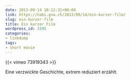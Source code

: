 ```yaml
---
date: 2013-09-14 18:12:31+00:00
link: https://habi.gna.ch/2013/09/14/ein-kurzer-film/
slug: ein-kurzer-film
title: Ein kurzer Film
wordpress_id: 3195
categories:
- linkdump
tags:
- short movie
---
```


{{< vimeo 73919343 >}}

Eine verzwickte Geschichte, extrem reduziert erzählt.
